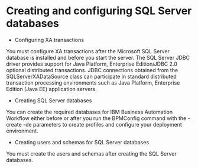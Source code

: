 # Creating and configuring SQL Server databases

- Configuring XA transactions

You must configure XA transactions after the Microsoft SQL Server database is installed and before you start the server. The SQL Server JDBC driver provides support for Java Platform, Enterprise Edition/JDBC 2.0 optional distributed transactions. JDBC connections obtained from the SQLServerXADataSource class can participate in standard distributed transaction processing environments such as Java Platform, Enterprise Edition (Java EE) application servers.
- Creating SQL Server databases

You can create the required databases for IBM Business Automation Workflow either before or after you run the BPMConfig command with the -create -de parameters to create profiles and configure your deployment environment.
- Creating users and schemas for SQL Server databases

You must create the users and schemas after creating the SQL Server databases.